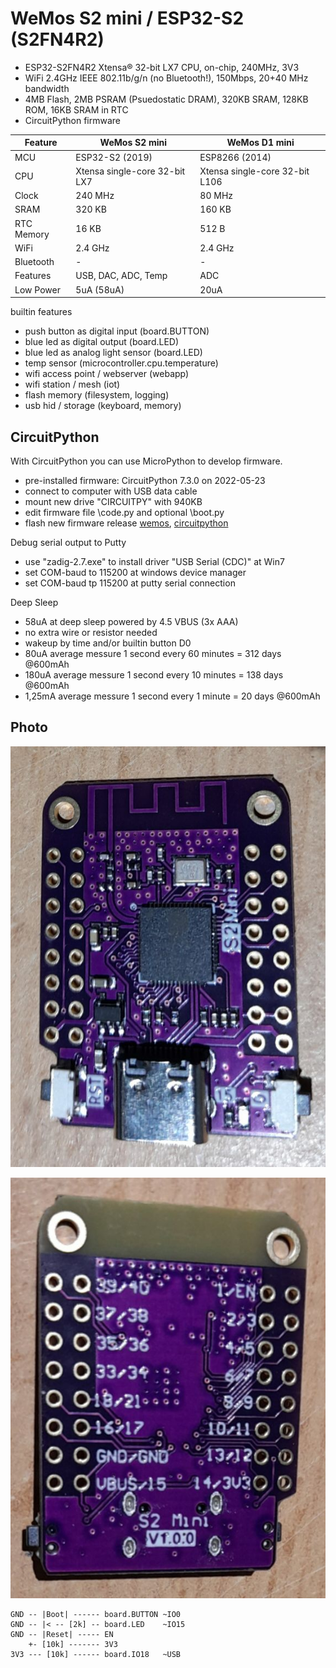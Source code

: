 # WeMos S2 mini / ESP32-S2 (S2FN4R2)

* ESP32-S2FN4R2 Xtensa® 32-bit LX7 CPU, on-chip, 240MHz, 3V3
* WiFi 2.4GHz IEEE 802.11b/g/n (no Bluetooth!), 150Mbps, 20+40 MHz bandwidth
* 4MB Flash, 2MB PSRAM (Psuedostatic DRAM), 320KB SRAM, 128KB ROM, 16KB SRAM in RTC
* CircuitPython firmware

| Feature | WeMos S2 mini | WeMos D1 mini |
| --- | --- | --- |
| MCU | ESP32-S2 (2019) | ESP8266 (2014) |
| CPU | Xtensa single-core 32-bit LX7 | Xtensa single-core 32-bit L106 | 
| Clock | 240 MHz | 80 MHz |
| SRAM | 320 KB | 160 KB |
| RTC Memory | 16 KB | 512 B |
| WiFi | 2.4 GHz | 2.4 GHz |
| Bluetooth | - | - |
| Features | USB, DAC, ADC, Temp | ADC |
| Low Power | 5uA (58uA) | 20uA |

builtin features

* push button as digital input (board.BUTTON)
* blue led as digital output (board.LED)
* blue led as analog light sensor (board.LED)
* temp sensor (microcontroller.cpu.temperature)
* wifi access point / webserver (webapp)
* wifi station / mesh (iot)
* flash memory (filesystem, logging)
* usb hid / storage (keyboard, memory)

## CircuitPython

With CircuitPython you can use MicroPython to develop firmware. 

* pre-installed firmware: CircuitPython 7.3.0 on 2022-05-23
* connect to computer with USB data cable
* mount new drive "CIRCUITPY" with 940KB
* edit firmware file \code.py and optional \boot.py
* flash new firmware release [wemos](https://www.wemos.cc/en/latest/tutorials/s2/get_started_with_circuitpython_s2.html), [circuitpython](https://circuitpython.org/board/lolin_s2_mini/)

Debug serial output to Putty

* use "zadig-2.7.exe" to install driver "USB Serial (CDC)" at Win7
* set COM-baud to 115200 at windows device manager
* set COM-baud tp 115200 at putty serial connection

Deep Sleep

* 58uA at deep sleep powered by 4.5 VBUS (3x AAA)
* no extra wire or resistor needed
* wakeup by time and/or builtin button D0 
* 80uA average messure 1 second every 60 minutes = 312 days @600mAh
* 180uA average messure 1 second every 10 minutes = 138 days @600mAh
* 1,25mA average messure 1 second every 1 minute = 20 days @600mAh

## Photo

![](https://github.com/iotool/microcontroller/blob/main/wemos-s2-mini/wemos-s2-mini-v100-a.jpg?raw=true)

![](https://github.com/iotool/microcontroller/blob/main/wemos-s2-mini/wemos-s2-mini-v100-b.jpg?raw=true)

```
GND -- |Boot| ------ board.BUTTON ~IO0
GND -- |< -- [2k] -- board.LED    ~IO15
GND -- |Reset| ----- EN
    +- [10k] ------- 3V3
3V3 --- [10k] ------ board.IO18   ~USB
```
